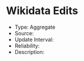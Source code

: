 Wikidata Edits
=======

* Type: Aggregate
* Source:
* Update Interval:
* Reliability:
* Description:
